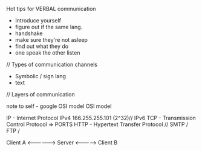 Hot tips for VERBAL communication
- Introduce yourself
- figure out if the same lang.
- handshake
- make sure they're not asleep
- find out what they do
- one speak the other listen


// Types of communication channels
-  Symbolic / sign lang
- text

// Layers of communication

note to self - google OSI model
OSI model

IP - Internet Protocol IPv4 166.255.255.101 (2^32)// IPv6
TCP - Transmission Control Protocol => PORTS
HTTP - Hypertext Transfer Protocol // SMTP / FTP /


Client A <------> Server <-----> Client B